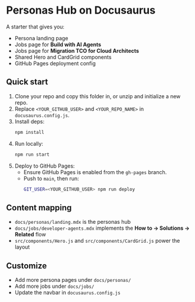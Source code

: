 # Personas Hub on Docusaurus

A starter that gives you:
- Persona landing page
- Jobs page for **Build with AI Agents**
- Jobs page for **Migration TCO for Cloud Architects**
- Shared Hero and CardGrid components
- GitHub Pages deployment config

## Quick start

1. Clone your repo and copy this folder in, or unzip and initialize a new repo.
2. Replace `<YOUR_GITHUB_USER>` and `<YOUR_REPO_NAME>` in `docusaurus.config.js`.
3. Install deps:
   ```bash
   npm install
   ```
4. Run locally:
   ```bash
   npm run start
   ```
5. Deploy to GitHub Pages:
   - Ensure GitHub Pages is enabled from the `gh-pages` branch.
   - Push to `main`, then run:
     ```bash
     GIT_USER=<YOUR_GITHUB_USER> npm run deploy
     ```

## Content mapping

- `docs/personas/landing.mdx` is the personas hub
- `docs/jobs/developer-agents.mdx` implements the **How to → Solutions → Related** flow
- `src/components/Hero.js` and `src/components/CardGrid.js` power the layout

## Customize

- Add more persona pages under `docs/personas/`
- Add more jobs under `docs/jobs/`
- Update the navbar in `docusaurus.config.js`
